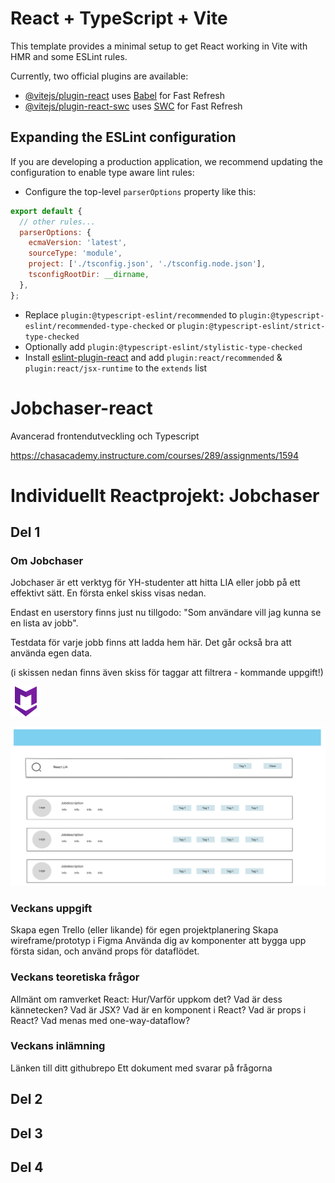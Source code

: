 # React + TypeScript + Vite

This template provides a minimal setup to get React working in Vite with HMR and some ESLint rules.

Currently, two official plugins are available:

- [@vitejs/plugin-react](https://github.com/vitejs/vite-plugin-react/blob/main/packages/plugin-react/README.md) uses [Babel](https://babeljs.io/) for Fast Refresh
- [@vitejs/plugin-react-swc](https://github.com/vitejs/vite-plugin-react-swc) uses [SWC](https://swc.rs/) for Fast Refresh

## Expanding the ESLint configuration

If you are developing a production application, we recommend updating the configuration to enable type aware lint rules:

- Configure the top-level `parserOptions` property like this:

```js
export default {
  // other rules...
  parserOptions: {
    ecmaVersion: 'latest',
    sourceType: 'module',
    project: ['./tsconfig.json', './tsconfig.node.json'],
    tsconfigRootDir: __dirname,
  },
};
```

- Replace `plugin:@typescript-eslint/recommended` to `plugin:@typescript-eslint/recommended-type-checked` or `plugin:@typescript-eslint/strict-type-checked`
- Optionally add `plugin:@typescript-eslint/stylistic-type-checked`
- Install [eslint-plugin-react](https://github.com/jsx-eslint/eslint-plugin-react) and add `plugin:react/recommended` & `plugin:react/jsx-runtime` to the `extends` list

<!-- todo ----------------------- -->

# Jobchaser-react

Avancerad frontendutveckling och Typescript

https://chasacademy.instructure.com/courses/289/assignments/1594

# Individuellt Reactprojekt: Jobchaser

## Del 1

### Om Jobchaser

Jobchaser är ett verktyg för YH-studenter att hitta LIA eller jobb på ett effektivt sätt. En första enkel skiss visas nedan.

Endast en userstory finns just nu tillgodo: "Som användare vill jag kunna se en lista av jobb".

Testdata för varje jobb finns att ladda hem här. Det går också bra att använda egen data.

(i skissen nedan finns även skiss för taggar att filtrera - kommande uppgift!)

![alt text](https://github.com/adam-p/markdown-here/raw/master/src/common/images/icon48.png 'Logo Title Text 1')

![Screenshot](./img/Screenshot%202024-03-04%20at%2017.47.19.png)

### Veckans uppgift

Skapa egen Trello (eller likande) för egen projektplanering
Skapa wireframe/prototyp i Figma
Använda dig av komponenter att bygga upp första sidan, och använd props för dataflödet.

### Veckans teoretiska frågor

Allmänt om ramverket React: Hur/Varför uppkom det? Vad är dess kännetecken?
Vad är JSX?
Vad är en komponent i React?
Vad är props i React?
Vad menas med one-way-dataflow?

### Veckans inlämning

Länken till ditt githubrepo
Ett dokument med svarar på frågorna

## Del 2

## Del 3 

## Del 4
